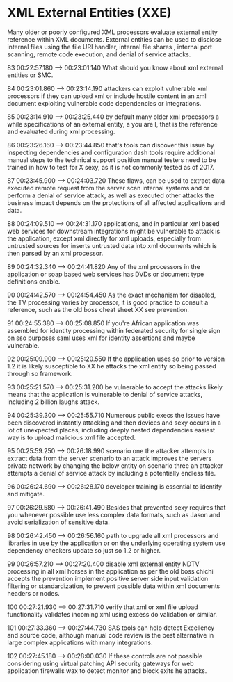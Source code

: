 # XML External Entities (XXE)
Many older or poorly configured XML processors evaluate external entity reference within XML documents.
External entities can be used to disclose internal files using the file URI handler, internal file shares
, internal port scanning, remote code execution, and denial of service attacks.


83
00:22:57.180 --> 00:23:01.140
What should you know about xml external entities or SMC.

84
00:23:01.860 --> 00:23:14.190
attackers can exploit vulnerable xml processors if they can upload xml or include hostile content in an xml document exploiting vulnerable code dependencies or integrations.

85
00:23:14.910 --> 00:23:25.440
by default many older xml processors a while specifications of an external entity, a you are I, that is the reference and evaluated during xml processing.

86
00:23:26.160 --> 00:23:44.850
that's tools can discover this issue by inspecting dependencies and configuration dash tools require additional manual steps to the technical support position manual testers need to be trained in how to test for X sexy, as it is not commonly tested as of 2017.

87
00:23:45.900 --> 00:24:03.720
These flaws, can be used to extract data executed remote request from the server scan internal systems and or perform a denial of service attack, as well as executed other attacks the business impact depends on the protections of all affected applications and data.

88
00:24:09.510 --> 00:24:31.170
applications, and in particular xml based web services for downstream integrations might be vulnerable to attack is the application, except xml directly for xml uploads, especially from untrusted sources for inserts untrusted data into xml documents which is then parsed by an xml processor.

89
00:24:32.340 --> 00:24:41.820
Any of the xml processors in the application or soap based web services has DVDs or document type definitions enable.

90
00:24:42.570 --> 00:24:54.450
As the exact mechanism for disabled, the TV processing varies by processor, it is good practice to consult a reference, such as the old boss cheat sheet XX see prevention.

91
00:24:55.380 --> 00:25:08.850
If you're African application was assembled for identity processing within federated security for single sign on sso purposes saml uses xml for identity assertions and maybe vulnerable.

92
00:25:09.900 --> 00:25:20.550
If the application uses so prior to version 1.2 it is likely susceptible to XX he attacks the xml entity so being passed through so framework.

93
00:25:21.570 --> 00:25:31.200
be vulnerable to accept the attacks likely means that the application is vulnerable to denial of service attacks, including 2 billion laughs attack.

94
00:25:39.300 --> 00:25:55.710
Numerous public execs the issues have been discovered instantly attacking and then devices and sexy occurs in a lot of unexpected places, including deeply nested dependencies easiest way is to upload malicious xml file accepted.

95
00:25:59.250 --> 00:26:18.990
scenario one the attacker attempts to extract data from the server scenario to an attack improves the servers private network by changing the below entity on scenario three an attacker attempts a denial of service attack by including a potentially endless file.

96
00:26:24.690 --> 00:26:28.170
developer training is essential to identify and mitigate.

97
00:26:29.580 --> 00:26:41.490
Besides that prevented sexy requires that you whenever possible use less complex data formats, such as Jason and avoid serialization of sensitive data.

98
00:26:42.450 --> 00:26:56.160
path to upgrade all xml processors and libraries in use by the application or on the underlying operating system use dependency checkers update so just so 1.2 or higher.

99
00:26:57.210 --> 00:27:20.400
disable xml external entity NDTV processing in all xml horses in the application as per the old boss chichi accepts the prevention implement positive server side input validation filtering or standardization, to prevent possible data within xml documents headers or nodes.

100
00:27:21.930 --> 00:27:31.710
verify that xml or xml file upload functionality validates incoming xml using excess do validation or similar.

101
00:27:33.360 --> 00:27:44.730
SAS tools can help detect Excellency and source code, although manual code review is the best alternative in large complex applications with many integrations.

102
00:27:45.180 --> 00:28:00.030
If these controls are not possible considering using virtual patching API security gateways for web application firewalls wax to detect monitor and block exits he attacks.

